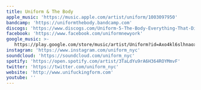 ```yaml
---
title: Uniform & The Body
apple_music: 'https://music.apple.com/artist/uniform/1003097950'
bandcamp: 'https://uniformthebody.bandcamp.com'
discogs: 'https://www.discogs.com/Uniform-5-The-Body-Everything-That-Dies-Someday-Comes-Back/master/1591428'
facebook: 'https://www.facebook.com/uniformnewyork'
google_music: >-
   https://play.google.com/store/music/artist/Uniform?id=Axo4kl6slhnaoxod4fs7svsodoq
instagram: 'https://www.instagram.com/uniform_nyc'
soundcloud: 'https://soundcloud.com/uniform_nyc'
spotify: 'https://open.spotify.com/artist/3TaLdYu9rA6H364ROYMmvF'
twitter: 'https://twitter.com/uniform_nyc'
website: 'http://www.unifuckingform.com'
youtube: ''
---
```

